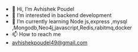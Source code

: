 - 👋 Hi, I’m Avhishek Poudel
- 👀 I’m interested in backend development
- 🌱 I’m currently learning Node js,express ,mysql ,Mongodb,Neo4j,javascript,Redis,rabitmq,docker
- 📫 How to reach me 
- avhishekpoudel49@gmail.com
<!---
avhishek-49/avhishek-49 is a ✨ special ✨ repository because its `README.md` (this file) appears on your GitHub profile.
You can click the Preview link to take a look at your changes.
--->
